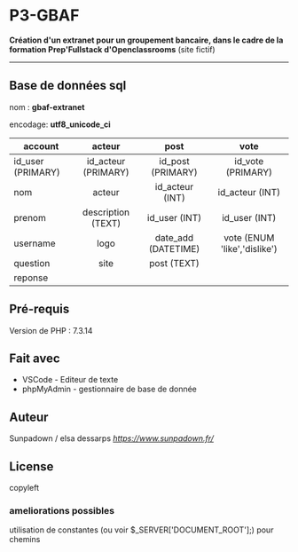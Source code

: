 
# P3-GBAF

**Création d'un extranet pour un groupement bancaire, dans le cadre de la formation Prep'Fullstack d'Openclassrooms**
(site fictif)

***

## Base de données sql

nom :
**gbaf-extranet**

encodage: 
**utf8_unicode_ci**

| account          | acteur             | post               | vote                         |
| ---------------- | :----------------: | :----------------: | :---------------------------:|
| id_user (PRIMARY)| id_acteur (PRIMARY)| id_post (PRIMARY)  | id_vote (PRIMARY)            |
| nom              | acteur             | id_acteur (INT)    | id_acteur (INT)              |
| prenom           | description (TEXT) | id_user (INT)      | id_user (INT)                |
| username         | logo               | date_add (DATETIME)| vote (ENUM 'like','dislike') |
| question         | site               | post (TEXT)        |                              |
| reponse          |                    |                    |                              |

## Pré-requis

Version de PHP : 7.3.14

## Fait avec

* VSCode - Editeur de texte
* phpMyAdmin - gestionnaire de base de donnée

## Auteur
Sunpadown / elsa dessarps
_https://www.sunpadown.fr/_

## License

copyleft

### ameliorations possibles

utilisation de constantes (ou voir $_SERVER['DOCUMENT_ROOT'];) pour chemins